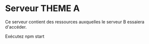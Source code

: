 # Serveur THEME A
Ce serveur contient des ressources auxquelles le serveur B essaiera d'accéder.

Exécutez npm start